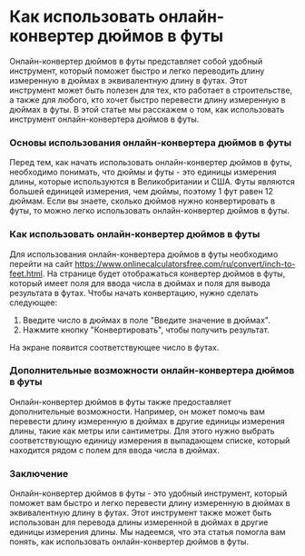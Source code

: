 Как использовать онлайн-конвертер дюймов в футы
===============================================

Онлайн-конвертер дюймов в футы представляет собой удобный инструмент, который поможет быстро и легко переводить длину измеренную в дюймах в эквивалентную длину в футах. Этот инструмент может быть полезен для тех, кто работает в строительстве, а также для любого, кто хочет быстро перевести длину измеренную в дюймах в футы. В этой статье мы расскажем о том, как использовать инструмент онлайн-конвертера дюймов в футы.

###  Основы использования онлайн-конвертера дюймов в футы 

Перед тем, как начать использовать онлайн-конвертер дюймов в футы, необходимо понимать, что дюймы и футы - это единицы измерения длины, которые используются в Великобритании и США. Футы являются большей единицей измерения, чем дюймы, поэтому 1 фут равен 12 дюймам. Если вы знаете, сколько дюймов нужно конвертировать в футы, то можно легко использовать онлайн-конвертер дюймов в футы.

###  Как использовать онлайн-конвертер дюймов в футы 

Для использования онлайн-конвертера дюймов в футы необходимо перейти на сайт <https://www.onlinecalculatorsfree.com/ru/convert/inch-to-feet.html>. На странице будет отображаться конвертер дюймов в футы, который имеет поля для ввода числа в дюймах и поля для вывода результата в футах. Чтобы начать конвертацию, нужно сделать следующее:

1. Введите число в дюймах в поле "Введите значение в дюймах".
2. Нажмите кнопку "Конвертировать", чтобы получить результат.

На экране появится соответствующее число в футах.

###  Дополнительные возможности онлайн-конвертера дюймов в футы 

Онлайн-конвертер дюймов в футы также предоставляет дополнительные возможности. Например, он может помочь вам перевести длину измеренную в дюймах в другие единицы измерения длины, такие как метры или сантиметры. Для этого нужно выбрать соответствующую единицу измерения в выпадающем списке, который находится рядом с полем для ввода числа в дюймах.

###  Заключение 

Онлайн-конвертер дюймов в футы - это удобный инструмент, который поможет вам быстро и легко перевести длину измеренную в дюймах в эквивалентную длину в футах. Этот инструмент также может быть использован для перевода длины измеренной в дюймах в другие единицы измерения длины. Мы надеемся, что эта статья помогла вам понять, как использовать онлайн-конвертер дюймов в футы.
